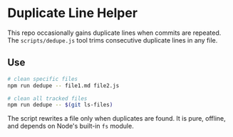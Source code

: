 # Duplicate Line Helper

This repo occasionally gains duplicate lines when commits are repeated. The `scripts/dedupe.js` tool trims consecutive duplicate lines in any file.

## Use

```bash
# clean specific files
npm run dedupe -- file1.md file2.js

# clean all tracked files
npm run dedupe -- $(git ls-files)
```

The script rewrites a file only when duplicates are found. It is pure, offline, and depends on Node's built-in `fs` module.

